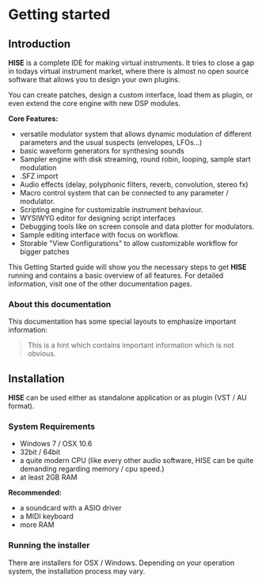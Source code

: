 # Getting started

## Introduction

**HISE** is a complete IDE for making virtual instruments. It tries to close a gap in todays virtual instrument market, where there is almost no open source software that allows you to design your own plugins.

You can create patches, design a custom interface, load them as plugin, or even extend the core engine with new DSP modules.

**Core Features:**

- versatile modulator system that allows dynamic modulation of different parameters and the usual suspects (envelopes, LFOs...)
- basic waveform generators for synthesing sounds
- Sampler engine with disk streaming, round robin, looping, sample start modulation
- .SFZ import
- Audio effects (delay, polyphonic filters, reverb, convolution, stereo fx)
- Macro control system that can be connected to any parameter / modulator.
- Scripting engine for customizable instrument behaviour.
- WYSIWYG editor for designing script interfaces
- Debugging tools like on screen console and data plotter for modulators.
- Sample editing interface with focus on workflow.
- Storable "View Configurations" to allow customizable workflow for bigger patches

This Getting Started guide will show you the necessary steps to get **HISE** running and contains a basic overview of all features. For detailed information, visit one of the other documentation pages. 

### About this documentation

This documentation has some special layouts to emphasize important information:

> This is a hint which contains important information which is not obvious.

## Installation

**HISE** can be used either as standalone application or as plugin (VST / AU format).

### System Requirements

- Windows 7 / OSX 10.6
- 32bit / 64bit
- a quite modern CPU (like every other audio software, HISE can be quite demanding regarding memory / cpu speed.)
- at least 2GB RAM

**Recommended:**

- a soundcard with a ASIO driver
- a MIDI keyboard
- more RAM

### Running the installer

There are installers for OSX / Windows. Depending on your operation system, the installation process may vary.
